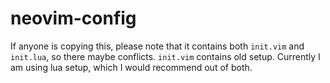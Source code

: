 # neovim-config
If anyone is copying this, please note that it contains both ``init.vim`` and ``init.lua``, so there maybe conflicts. ``init.vim`` contains old setup.
Currently I am using lua setup, which I would recommend out of both.
